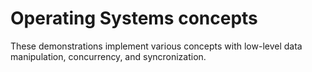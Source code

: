# Operating Systems concepts
These demonstrations implement various concepts with low-level data
manipulation, concurrency, and syncronization.

